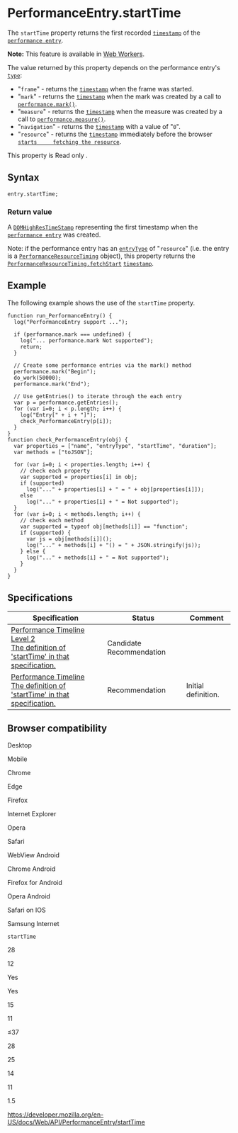 PerformanceEntry.startTime
==========================

The `startTime` property returns the first recorded [`timestamp`](../domhighrestimestamp) of the [`performance entry`](../performanceentry).

**Note:** This feature is available in [Web Workers](../web_workers_api).

The value returned by this property depends on the performance entry's [`type`](entrytype):

-   "`frame`" - returns the [`timestamp`](../domhighrestimestamp) when the frame was started.
-   "`mark`" - returns the [`timestamp`](../domhighrestimestamp) when the mark was created by a call to [`performance.mark()`](../performance/mark).
-   "`measure`" - returns the [`timestamp`](../domhighrestimestamp) when the measure was created by a call to [`performance.measure()`](../performance/measure).
-   "`navigation`" - returns the [`timestamp`](../domhighrestimestamp) with a value of "`0`".
-   "`resource`" - returns the [`timestamp`](../domhighrestimestamp) immediately before the browser [`starts     fetching the resource`](../performanceresourcetiming/fetchstart).

This property is <span class="badge inline readonly">Read only </span>.

Syntax
------

    entry.startTime;

### Return value

A [`DOMHighResTimeStamp`](../domhighrestimestamp) representing the first timestamp when the [`performance entry`](../performanceentry) was created.

Note: if the performance entry has an [`entryType`](entrytype) of "`resource`" (i.e. the entry is a [`PerformanceResourceTiming`](../performanceresourcetiming) object), this property returns the [`PerformanceResourceTiming.fetchStart`](../performanceresourcetiming/fetchstart) [`timestamp`](../domhighrestimestamp).

Example
-------

The following example shows the use of the `startTime` property.

    function run_PerformanceEntry() {
      log("PerformanceEntry support ...");

      if (performance.mark === undefined) {
        log("... performance.mark Not supported");
        return;
      }

      // Create some performance entries via the mark() method
      performance.mark("Begin");
      do_work(50000);
      performance.mark("End");

      // Use getEntries() to iterate through the each entry
      var p = performance.getEntries();
      for (var i=0; i < p.length; i++) {
        log("Entry[" + i + "]");
        check_PerformanceEntry(p[i]);
      }
    }
    function check_PerformanceEntry(obj) {
      var properties = ["name", "entryType", "startTime", "duration"];
      var methods = ["toJSON"];

      for (var i=0; i < properties.length; i++) {
        // check each property
        var supported = properties[i] in obj;
        if (supported)
          log("..." + properties[i] + " = " + obj[properties[i]]);
        else
          log("..." + properties[i] + " = Not supported");
      }
      for (var i=0; i < methods.length; i++) {
        // check each method
        var supported = typeof obj[methods[i]] == "function";
        if (supported) {
          var js = obj[methods[i]]();
          log("..." + methods[i] + "() = " + JSON.stringify(js));
        } else {
          log("..." + methods[i] + " = Not supported");
        }
      }
    }

Specifications
--------------

<table><thead><tr class="header"><th>Specification</th><th>Status</th><th>Comment</th></tr></thead><tbody><tr class="odd"><td><a href="https://w3c.github.io/performance-timeline/#dom-performanceentry-starttime">Performance Timeline Level 2<br />
<span class="small">The definition of 'startTime' in that specification.</span></a></td><td><span class="spec-cr">Candidate Recommendation</span></td><td></td></tr><tr class="even"><td><a href="https://www.w3.org/TR/performance-timeline/#dom-performanceentry-starttime">Performance Timeline<br />
<span class="small">The definition of 'startTime' in that specification.</span></a></td><td><span class="spec-rec">Recommendation</span></td><td>Initial definition.</td></tr></tbody></table>

Browser compatibility
---------------------

Desktop

Mobile

Chrome

Edge

Firefox

Internet Explorer

Opera

Safari

WebView Android

Chrome Android

Firefox for Android

Opera Android

Safari on IOS

Samsung Internet

`startTime`

28

12

Yes

Yes

15

11

≤37

28

25

14

11

1.5

<a href="https://developer.mozilla.org/en-US/docs/Web/API/PerformanceEntry/startTime" class="_attribution-link">https://developer.mozilla.org/en-US/docs/Web/API/PerformanceEntry/startTime</a>
